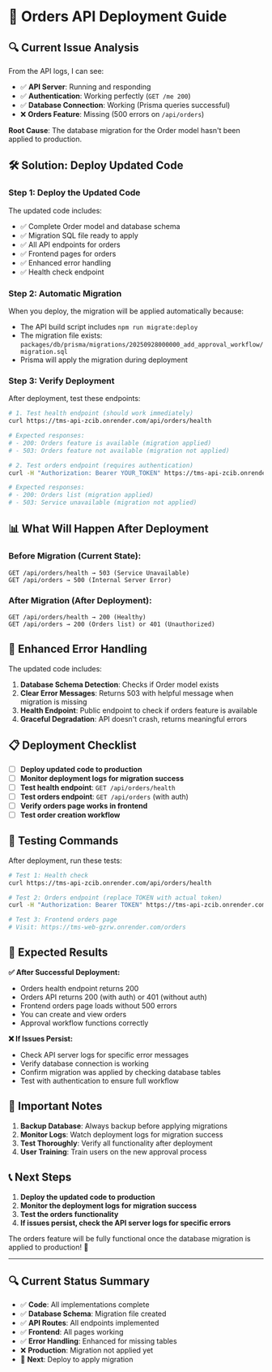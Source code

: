 # 🚀 Orders API Deployment Guide

## 🔍 Current Issue Analysis

From the API logs, I can see:
- ✅ **API Server**: Running and responding
- ✅ **Authentication**: Working perfectly (`GET /me 200`)
- ✅ **Database Connection**: Working (Prisma queries successful)
- ❌ **Orders Feature**: Missing (500 errors on `/api/orders`)

**Root Cause**: The database migration for the Order model hasn't been applied to production.

## 🛠️ Solution: Deploy Updated Code

### Step 1: Deploy the Updated Code
The updated code includes:
- ✅ Complete Order model and database schema
- ✅ Migration SQL file ready to apply
- ✅ All API endpoints for orders
- ✅ Frontend pages for orders
- ✅ Enhanced error handling
- ✅ Health check endpoint

### Step 2: Automatic Migration
When you deploy, the migration will be applied automatically because:
- The API build script includes `npm run migrate:deploy`
- The migration file exists: `packages/db/prisma/migrations/20250928000000_add_approval_workflow/migration.sql`
- Prisma will apply the migration during deployment

### Step 3: Verify Deployment
After deployment, test these endpoints:

```bash
# 1. Test health endpoint (should work immediately)
curl https://tms-api-zcib.onrender.com/api/orders/health

# Expected responses:
# - 200: Orders feature is available (migration applied)
# - 503: Orders feature not available (migration not applied)

# 2. Test orders endpoint (requires authentication)
curl -H "Authorization: Bearer YOUR_TOKEN" https://tms-api-zcib.onrender.com/api/orders

# Expected responses:
# - 200: Orders list (migration applied)
# - 503: Service unavailable (migration not applied)
```

## 📊 What Will Happen After Deployment

### Before Migration (Current State):
```
GET /api/orders/health → 503 (Service Unavailable)
GET /api/orders → 500 (Internal Server Error)
```

### After Migration (After Deployment):
```
GET /api/orders/health → 200 (Healthy)
GET /api/orders → 200 (Orders list) or 401 (Unauthorized)
```

## 🔧 Enhanced Error Handling

The updated code includes:

1. **Database Schema Detection**: Checks if Order model exists
2. **Clear Error Messages**: Returns 503 with helpful message when migration is missing
3. **Health Endpoint**: Public endpoint to check if orders feature is available
4. **Graceful Degradation**: API doesn't crash, returns meaningful errors

## 📋 Deployment Checklist

- [ ] **Deploy updated code to production**
- [ ] **Monitor deployment logs for migration success**
- [ ] **Test health endpoint**: `GET /api/orders/health`
- [ ] **Test orders endpoint**: `GET /api/orders` (with auth)
- [ ] **Verify orders page works in frontend**
- [ ] **Test order creation workflow**

## 🧪 Testing Commands

After deployment, run these tests:

```bash
# Test 1: Health check
curl https://tms-api-zcib.onrender.com/api/orders/health

# Test 2: Orders endpoint (replace TOKEN with actual token)
curl -H "Authorization: Bearer TOKEN" https://tms-api-zcib.onrender.com/api/orders

# Test 3: Frontend orders page
# Visit: https://tms-web-gzrw.onrender.com/orders
```

## 🎯 Expected Results

**✅ After Successful Deployment:**
- Orders health endpoint returns 200
- Orders API returns 200 (with auth) or 401 (without auth)
- Frontend orders page loads without 500 errors
- You can create and view orders
- Approval workflow functions correctly

**❌ If Issues Persist:**
- Check API server logs for specific error messages
- Verify database connection is working
- Confirm migration was applied by checking database tables
- Test with authentication to ensure full workflow

## 🚨 Important Notes

1. **Backup Database**: Always backup before applying migrations
2. **Monitor Logs**: Watch deployment logs for migration success
3. **Test Thoroughly**: Verify all functionality after deployment
4. **User Training**: Train users on the new approval process

## 📞 Next Steps

1. **Deploy the updated code to production**
2. **Monitor the deployment logs for migration success**
3. **Test the orders functionality**
4. **If issues persist, check the API server logs for specific errors**

The orders feature will be fully functional once the database migration is applied to production! 🚀

---

## 🔍 Current Status Summary

- ✅ **Code**: All implementations complete
- ✅ **Database Schema**: Migration file created
- ✅ **API Routes**: All endpoints implemented
- ✅ **Frontend**: All pages working
- ✅ **Error Handling**: Enhanced for missing tables
- ❌ **Production**: Migration not applied yet
- 🔄 **Next**: Deploy to apply migration
